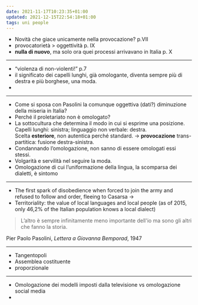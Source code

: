 ```yaml
---
date: 2021-11-17T10:23:35+01:00
updated: 2021-12-15T22:54:18+01:00
tags: uni people
---
```

- Novità che giace unicamente nella provocazione? p.VII
- provocatorietà > oggettività p. IX
- **nulla di nuovo**, ma solo ora quei processi arrivavano in Italia p. X

---

- <q>violenza di non-violenti!</q> p.7
- il significato dei capelli lunghi, già omologante, diventa sempre più di destra e più borghese, una moda.
- 

---

- Come si sposa con Pasolini la comunque oggettiva (dati?) diminuzione della miseria in Italia?
- Perché il proletariato non è omologato?
- La sottocultura che determina il modo in cui si esprime una posizione. Capelli lunghi: sinistra; linguaggio non verbale: destra.  
Scelta **esteriore**, non autentica perché standard. -> **provocazione** trans-partitica: fusione destra-sinistra.
- Condannando l’omologazione, non sanno di essere omologati essi stessi.
- Volgarità e servilità nel seguire la moda.
- Omologazione di cui l’uniformazione della lingua, la scomparsa dei dialetti, è sintomo

---

- The first spark of disobedience when forced to join the army and refused to follow and order, fleeing to Casarsa →
- Territoriality: the value of local languages and local people (as of 2015, only 46,2% of the Italian population knows a local dialect)

> L’altro è sempre infinitamente meno importante dell'io ma sono gli altri che fanno la storia.

<p class='cite'>Pier Paolo Pasolini, <cite>Lettera a Giovanna Bemporad</cite>, 1947</p>

---

- Tangentopoli
- Assemblea costituente
- proporzionale

---

- Omologazione dei modelli imposti dalla televisione vs omologazione social media
- 
